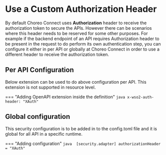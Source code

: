 # Use a Custom Authorization Header

By default Choreo Connect uses **Authorization** header to receive the authorization token to secure the APIs. However there can be scenarios where this header needs to be reserved for some other purposes. For example if the backend endpoint of an API requires Authorization header to be present in the request to do perform its own authentication step, you can configure it either in per API or globally at Choreo Connect in order to use a different header to receive the authorization token.

## Per API Configuration

Below extension can be used to do above configuration per API. This extension is not supported in resource level.

=== "Adding OpenAPI extension inside the definition"
    ``` java
    x-wso2-auth-header: "XAuth"
    ```

## Global configuration

This security configuration is to be added in to the config.toml file and it is global for all API in a specific runtime.

=== "Adding configuration"
    ``` java 
    [security.adapter]
      authorizationHeader = "XAuth"
    ```
